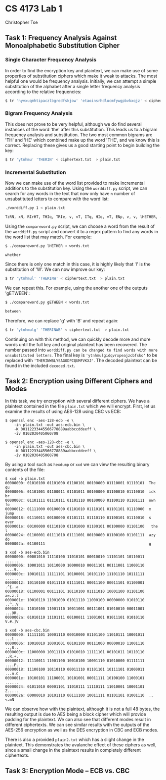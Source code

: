 # CS 4173 Lab 1
Christopher Tse

## Task 1: Frequency Analysis Against Monoalphabetic Substitution Cipher

### Single Character Frequency Analysis

In order to find the encryption key and plaintext, we can make use of some properties of substitution ciphers which make it weak to attacks. The most helpful one would be frequency analysis. Initially, we can attempt a simple substitution of the alphabet after a single letter frequency analysis according to the relative frequencies:

```bash
$ tr 'nyvxuqmhtipaczlbgredfskjow' 'etaoinsrhdlucmfywgpbvkxqjz' < ciphertext.txt > plain.txt
```

### Bigram Frequency Analysis

This does not prove to be very helpful, although we do find several instances of the word 'the' after this substitution. This leads us to a bigram frequency analysis and substitution. The two most common bigrams are 'TH' and 'HE' which combined make up the word 'THE', and we know this is correct. Replacing these gives us a good starting point to begin building the key:

```bash
$ tr 'ytnhmu' 'THERIN' < ciphertext.txt  > plain.txt
```

### Incremental Substitution
Now we can make use of the word list provided to make incremental additions to the substitution key. Using the `worddiff.py` script, we can search for any words in the text that now only have `n` number of unsubstituted letters to compare with the word list:

```bash
./worddiff.py 1 < plain.txt

TzRN, xN, RIrHT, THIq, TRIe, v, vT, ITq, HIq, vT, ENp, v, v, lHETHER, ...
```

Using the `compareword.py` script, we can choose a word from the result of the `worddiff.py` script and convert it to a regex pattern to find any words in the word list that may match. For example:

```bash
$ ./compareword.py lHETHER < words.txt

whether
```

Since there is only one match in this case, it is highly likely that 'l' is the substitution of 'W'. We can now improve our key:

```bash
$ tr 'ytnhmul' 'THERINW' < ciphertext.txt  > plain.txt
```

We can repeat this. For example, using the another one of the outputs 'gETWEEN':

```bash
$ ./compareword.py gETWEEN < words.txt

between
```

Therefore, we can replace 'g' with 'B' and repeat again:

```bash
$ tr 'ytnhmulg' 'THERINWB' < ciphertext.txt  > plain.txt
```

Continuing on with this method, we can quickly decode more and more words until the full key and original plaintext has been recovered. The number passed into `worddiff.py can be changed to find words with more unsubstituted letters`. The final key is `'ytnhmulgidqvrxpeajzcbfsko'` to be replaced with `'THERINWBLYSAGODPCQUMFVKXJ'`. The decoded plaintext can be found in the included `decoded.txt`.

## Task 2: Encryption using Different Ciphers and Modes

In this task, we try encryption with several different ciphers. We have a plaintext contained in the file `plain.txt` which we will encrypt. First, let us examine the results of using AES-128 using CBC vs ECB:

```
$ openssl enc -aes-128-ecb -e \
    -in plain.txt -out aes-ecb.bin \
    -K 00112233445566778889aabbccddeeff \
    -iv 0102030405060708
    
$ openssl enc -aes-128-cbc -e \
    -in plain.txt -out aes-cbc.bin \
    -K 00112233445566778889aabbccddeeff \
    -iv 0102030405060708
```
By using a tool such as `hexdump` or `xxd` we can view the resulting binary contents of the file:

```
$ xxd -b plain.txt
00000000: 01010100 01101000 01100101 00100000 01110001 01110101  The qu
00000006: 01101001 01100011 01101011 00100000 01100010 01110010  ick br
0000000c: 01101111 01110111 01101110 00100000 01100110 01101111  own fo
00000012: 01111000 00100000 01101010 01110101 01101101 01110000  x jump
00000018: 01110011 00100000 01101111 01110110 01100101 01110010  s over
0000001e: 00100000 01110100 01101000 01100101 00100000 01101100   the l
00000024: 01100001 01111010 01111001 00100000 01100100 01101111  azy do
0000002a: 01100111                                               g

$ xxd -b aes-ecb.bin
00000000: 00001010 11110100 11010101 00010010 11101101 10110011  ......
00000006: 10001011 10110000 10000010 00011101 00111001 11000110  ....9.
0000000c: 10010111 11111101 10100001 10101110 11101110 10111111  ......
00000012: 10110100 01011110 01111011 00011100 00011101 01100001  .^{..a
00000018: 01100001 00111101 10110100 01111010 10001100 01101100  a=.z.l
0000001e: 10010110 11001000 01011110 11000100 00000000 01010110  ..^..V
00000024: 11010100 11001110 10011001 00111001 01010010 00011001  ...9R.
0000002a: 01010110 11101111 00100011 11001001 01011101 01010110  V.#.]V

$ xxd -b aes-cbc.bin
00000000: 11111101 10001110 00010000 01101100 11010111 10001011  ...l..
00000006: 10010010 10001001 00101100 00111000 00000010 11001110  ..,8..
0000000c: 11000000 10011110 01010010 11111101 00101011 10110110  ..R.+.
00000012: 11110011 11001100 10010100 10001110 01010000 01111111  ....P.
00000018: 11100100 10110110 00011110 01101101 10111101 01000011  ...m.C
0000001e: 10100101 11100001 10101001 00011111 10100100 11000101  ......
00000024: 01011010 00001101 11010111 11110111 11010001 10001101  Z.....
0000002a: 00000010 10101110 00111100 10011111 01101101 01001110  ..<.mN
```

We can observe how with the plaintext, although it is not a full 48 bytes, the resulting output is due to AES being a block cipher which will provide padding for the plaintext. We can also see that different modes result in different ciphertexts. We can see similar results with the outputs of the AES-256 encryption as well as the DES encryption in CBC and ECB modes.

There is also a provided `plain2.txt` which has a slight change in the plaintext. This demonstrates the avalanche effect of these ciphers as well, since a small change in the plaintext results in completely different ciphertexts.

## Task 3: Encryption Mode – ECB vs. CBC

